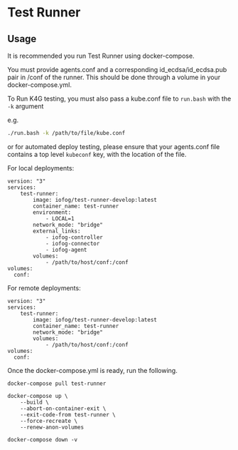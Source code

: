 # Test Runner

## Usage

It is recommended you run Test Runner using docker-compose.

You must provide agents.conf and a corresponding id_ecdsa/id_ecdsa.pub pair in /conf of the runner. This should be done through a volume in your docker-compose.yml.

To Run K4G testing, you must also pass a kube.conf file to `run.bash` with the `-k` argument

e.g.
```bash
./run.bash -k /path/to/file/kube.conf
```

or for automated deploy testing, please ensure that your agents.conf file contains a top level
`kubeconf` key, with the location of the file.

For local deployments:
```
version: "3"
services:
    test-runner:
        image: iofog/test-runner-develop:latest
        container_name: test-runner
        environment:
            - LOCAL=1
        network_mode: "bridge"
        external_links: 
            - iofog-controller
            - iofog-connector
            - iofog-agent
        volumes:
            - /path/to/host/conf:/conf
volumes:
  conf:
```

For remote deployments:
```
version: "3"
services:
    test-runner:
        image: iofog/test-runner-develop:latest
        container_name: test-runner
        network_mode: "bridge"
        volumes:
            - /path/to/host/conf:/conf
volumes:
  conf:
```

Once the docker-compose.yml is ready, run the following.

```
docker-compose pull test-runner

docker-compose up \
    --build \
    --abort-on-container-exit \
    --exit-code-from test-runner \
    --force-recreate \
    --renew-anon-volumes

docker-compose down -v
```